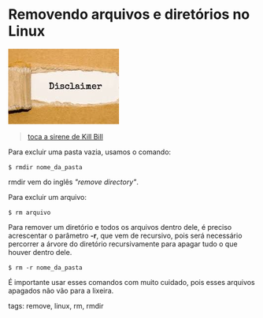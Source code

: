 # Removendo arquivos e diretórios no Linux

![disclaimer](./img/disclaimer.jpeg)
> [toca a sirene de Kill Bill](https://www.youtube.com/watch?v=cOy6hqzfsAs)

Para excluir uma pasta vazia, usamos o comando:

```
$ rmdir nome_da_pasta
```

rmdir vem do inglês _"remove directory"_.

Para excluir um arquivo:

```
$ rm arquivo
```

Para remover um diretório e todos os arquivos dentro dele, é preciso acrescentar o parâmetro **-r**, que vem de recursivo, pois será necessário percorrer a árvore do diretório recursivamente para apagar tudo o que houver dentro dele.

```
$ rm -r nome_da_pasta
```

É importante usar esses comandos com muito cuidado, pois esses arquivos apagados não vão para a lixeira.

tags: remove, linux, rm, rmdir
